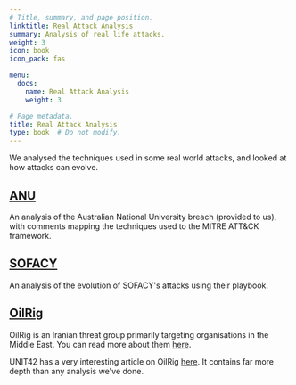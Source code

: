 ```yaml
---
# Title, summary, and page position.
linktitle: Real Attack Analysis
summary: Analysis of real life attacks.
weight: 3
icon: book
icon_pack: fas

menu:
  docs:
    name: Real Attack Analysis
    weight: 3

# Page metadata.
title: Real Attack Analysis
type: book  # Do not modify.
---
```


We analysed the techniques used in some real world attacks, and looked at how attacks can evolve.

## [ANU](ANU)

An analysis of the Australian National University breach (provided to us), with comments mapping the techniques used to the MITRE ATT&CK framework.

## [SOFACY](SOFACY)

An analysis of the evolution of SOFACY's attacks using their playbook.

## [OilRig](OILRIG)

OilRig is an Iranian threat group primarily targeting organisations in the Middle East. You can read more about them [here](https://malpedia.caad.fkie.fraunhofer.de/actor/oilrig).

UNIT42 has a very interesting article on OilRig [here](https://unit42.paloaltonetworks.com/behind-the-scenes-with-oilrig/). It contains far more depth than any analysis we've done.